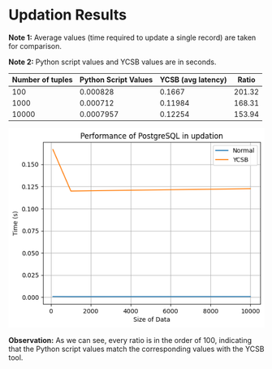 # Updation Results

**Note 1:** Average values (time required to update a single record) are taken for comparison.

**Note 2:** Python script values and YCSB values are in seconds.

| Number of tuples | Python Script Values | YCSB (avg latency) | Ratio  |
|------------------|----------------------|---------------------|--------|
| 100              | 0.000828             | 0.1667              | 201.32 |
| 1000             | 0.000712             | 0.11984             | 168.31 |
| 10000            | 0.0007957            | 0.12254             | 153.94 |

![Comparison Graph](./images/updation_graph_normal.png)

**Observation:** As we can see, every ratio is in the order of 100, indicating that the Python script values match the corresponding values with the YCSB tool.